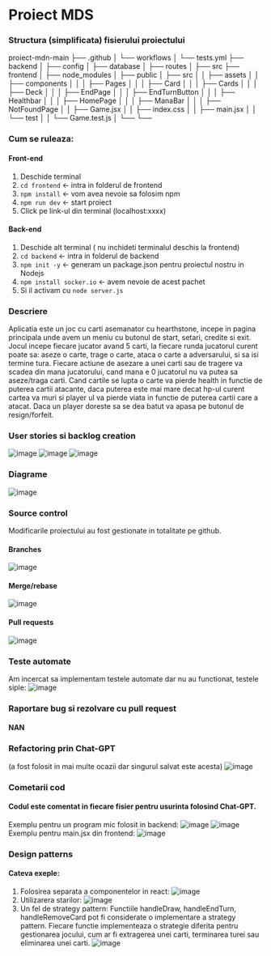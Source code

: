 # Proiect MDS

### Structura (simplificata) fisierului proiectului
proiect-mdn-main
├── .github
│   └── workflows
│       └── tests.yml
├── backend
│   ├── config
│   ├── database
│   ├── routes
│   ├── src
├── frontend
│   ├── node_modules
│   ├── public
│   ├── src
│   │   ├── assets
│   │   ├── components
│   │   │   ├── Pages
│   │   │   ├── Card
│   │   │   ├── Cards
│   │   │   ├── Deck
│   │   │   ├── EndPage
│   │   │   ├── EndTurnButton
│   │   │   ├── Healthbar
│   │   │   ├── HomePage
│   │   │   ├── ManaBar
│   │   │   ├── NotFoundPage
│   │   ├── Game.jsx
│   │   ├── index.css
│   │   ├── main.jsx
│   │   └── test
│   │       └── Game.test.js
│   └──
└──

### Cum se ruleaza:

#### Front-end

1. Deschide terminal
2. `cd frontend` <- intra in folderul de frontend
3. `npm install` <- vom avea nevoie sa folosim npm
4. `npm run dev` <- start proiect
5. Click pe link-ul din terminal (localhost:xxxx)

#### Back-end

1. Deschide alt terminal ( nu inchideti terminalul deschis la frontend)
2. `cd backend` <- intra in folderul de backend
3. `npm init -y` <- generam un package.json pentru proiectul nostru in Nodejs
4. `npm install socker.io` <- avem nevoie de acest pachet
5. Si il activam cu `node server.js`


### Descriere

Aplicatia este un joc cu carti asemanator cu hearthstone, incepe in pagina principala unde avem un meniu cu butonul de start, setari, credite si exit. Jocul incepe fiecare jucator avand 5 carti, la fiecare runda jucatorul curent poate sa: aseze o carte, trage o carte, ataca o carte a adversarului, si sa isi termine tura. Fiecare actiune de asezare a unei carti sau de tragere va scadea din mana jucatorului, cand mana e 0 jucatorul nu va putea sa aseze/traga carti. Cand cartile se lupta o carte va pierde health in functie de puterea cartii atacante, daca puterea este mai mare decat hp-ul curent cartea va muri si player ul va pierde viata in functie de puterea cartii care a atacat. Daca un player doreste sa se dea batut va apasa pe butonul de resign/forfeit.

### User stories si backlog creation
![image](https://github.com/u-steen/proiect-mdn/assets/156594958/875208a5-5c6a-430a-aa45-3121a7066a17)
![image](https://github.com/u-steen/proiect-mdn/assets/156594958/921481f9-d04b-4258-96ea-500899f2ae85)
![image](https://github.com/u-steen/proiect-mdn/assets/156594958/a9e6aef9-bf89-4da8-a89a-f60197a80960)

### Diagrame
![image](https://github.com/u-steen/proiect-mdn/assets/156594958/4318de12-baf5-4367-9811-d0ba6b3722b1)


### Source control
Modificarile proiectului au fost gestionate in totalitate pe github.

#### Branches
![image](https://github.com/u-steen/proiect-mdn/assets/156594958/fe18c70a-d35d-482e-ad8f-8d8c79ba8d5f)

#### Merge/rebase
![image](https://github.com/u-steen/proiect-mdn/assets/156594958/4930ad52-7cdd-4f6a-8489-e80e87abf60a)

#### Pull requests
![image](https://github.com/u-steen/proiect-mdn/assets/156594958/d2f87494-b764-406f-b9b6-64ef75eb9ab5)


### Teste automate
Am incercat sa implementam testele automate dar nu au functionat, testele siple:
![image](https://github.com/u-steen/proiect-mdn/assets/156594958/81cc3585-060b-429c-86d8-bf67e546af62)


### Raportare bug si rezolvare cu pull request
#### NAN


### Refactoring prin Chat-GPT
(a fost folosit in mai multe ocazii dar singurul salvat este acesta)
![image](https://github.com/u-steen/proiect-mdn/assets/156594958/855de98a-64b7-4a9e-940f-eeb7ec79bb67)


### Cometarii cod
#### Codul este comentat in fiecare fisier pentru usurinta folosind Chat-GPT.
Exemplu pentru un program mic folosit in backend:
![image](https://github.com/u-steen/proiect-mdn/assets/156594958/1e343424-21e6-4d21-9964-c217edfc8853)
![image](https://github.com/u-steen/proiect-mdn/assets/156594958/0432211e-35a1-4bf7-8ab9-744ae29739d5)
Exemplu pentru main.jsx din frontend:
![image](https://github.com/u-steen/proiect-mdn/assets/156594958/17a61cb9-b61c-4791-937e-4eb7c8094c42)


### Design patterns
#### Cateva exeple:
1. Folosirea separata a componentelor in react:
![image](https://github.com/u-steen/proiect-mdn/assets/156594958/7fd9e2b1-610a-4d65-a7de-8fc1afe87238)
2. Utilizarera starilor:
![image](https://github.com/u-steen/proiect-mdn/assets/156594958/db69b81f-d161-469d-aa12-3d444b6c230e)
3. Un fel de strategy pattern:
Functiile handleDraw, handleEndTurn, handleRemoveCard pot fi considerate o implementare a strategy pattern. Fiecare functie implementeaza o strategie diferita pentru gestionarea jocului, cum ar fi extragerea unei carti, terminarea turei sau eliminarea unei carti.
![image](https://github.com/u-steen/proiect-mdn/assets/156594958/af6ec3ff-efc5-4ed8-852e-f468ddc3dfd2)
